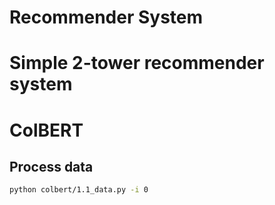 # Recommender System

# Simple 2-tower recommender system

# ColBERT

## Process data

```bash
python colbert/1.1_data.py -i 0
```
